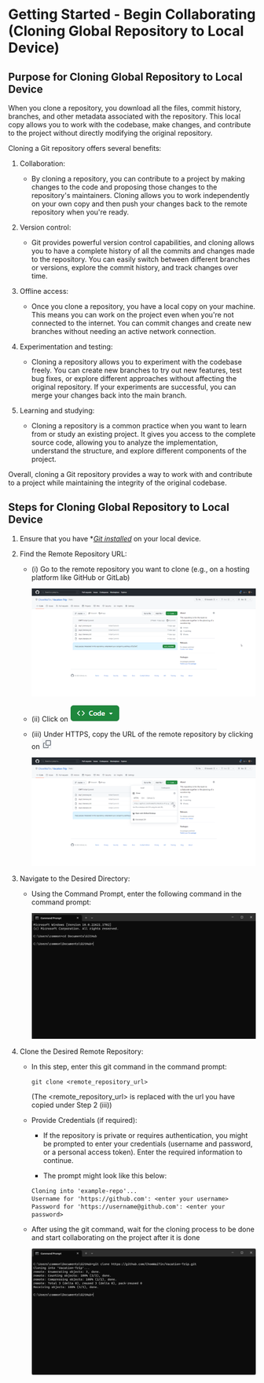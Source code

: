 #  Getting Started - Begin Collaborating (Cloning Global Repository to Local Device)

## Purpose for Cloning Global Repository to Local Device

 When you clone a repository, you download all the files, commit history, branches, and other metadata associated with the repository. This local copy allows you to work with the codebase, make changes, and contribute to the project without directly modifying the original repository.

Cloning a Git repository offers several benefits:

1. Collaboration: 
    
    * By cloning a repository, you can contribute to a project by making changes to the code and proposing those changes to the repository's maintainers. Cloning allows you to work independently on your own copy and then push your changes back to the remote repository when you're ready.

2. Version control: 
    
    * Git provides powerful version control capabilities, and cloning allows you to have a complete history of all the commits and changes made to the repository. You can easily switch between different branches or versions, explore the commit history, and track changes over time.

3. Offline access: 

    * Once you clone a repository, you have a local copy on your machine. This means you can work on the project even when you're not connected to the internet. You can commit changes and create new branches without needing an active network connection.

4. Experimentation and testing: 
    
    * Cloning a repository allows you to experiment with the codebase freely. You can create new branches to try out new features, test bug fixes, or explore different approaches without affecting the original repository. If your experiments are successful, you can merge your changes back into the main branch.

5. Learning and studying: 

    * Cloning a repository is a common practice when you want to learn from or study an existing project. It gives you access to the complete source code, allowing you to analyze the implementation, understand the structure, and explore different components of the project.

Overall, cloning a Git repository provides a way to work with and contribute to a project while maintaining the integrity of the original codebase.
## Steps for Cloning Global Repository to Local Device

1. Ensure that you have **[Git installed]()* on your local device.

2. Find the Remote Repository URL: 

    * (i) Go to the remote repository you want to clone (e.g., on a hosting platform like GitHub or GitLab) 

        ![remote_repo_page](../images/remote_repo_page.png)
    
    * (ii) Click on ![remote_repo_page_code_btn](../images/remote_repo_page_code_btn.png)

    * (iii) Under HTTPS, copy the URL of the remote repository by clicking on ![click_code_btn](../images/click_on_code.png)

        ![copy_local_repo_menu](../images/copy_local_repo_menu.png)

3. Navigate to the Desired Directory:

    * Using the Command Prompt, enter the following command in the command prompt:

        ![cmd_prompt_directory_navigate](../images/cmd_prompt_dir_nav.png)

4. Clone the Desired Remote Repository:

    * In this step, enter this git command in the command prompt:
        ```
        git clone <remote_repository_url>
        ``` 
        (The <remote_repository_url> is replaced with the url you have copied under Step 2 (iii))

    * Provide Credentials (if required):

        * If the repository is private or requires authentication, you might be prompted to enter your credentials (username and password, or a personal access token). Enter the required information to continue.

        * The prompt might look like this below:
        ```
        Cloning into 'example-repo'...
        Username for 'https://github.com': <enter your username>
        Password for 'https://username@github.com': <enter your password>

        ```
    
    * After using the git command, wait for the cloning process to be done and start collaborating on the project after it is done

        ![git_clone_repo](../images/git_clone.png)

